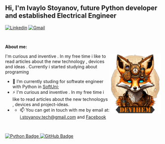 ## Hi, I'm Ivaylo Stoyanov, future Python developer and established Electrical Engineer

<!-- Your badgesYou can use the website to generate badges: https://shields.io/ -->
[![Linkedin](https://img.shields.io/badge/-LinkedIn-blue?style=flat&logo=Linkedin&logoColor=white)](https://www.linkedin.com/in/ivaylo-stoyanov-731b9722a/)
[![Gmail](https://img.shields.io/badge/-Gmail-c14438?style=flat&logo=Gmail&logoColor=white)](mailto:i.stoyanov.tech@gmail.com)

&nbsp;

<!-- Talking about you -->
**About me:**

<!-- Any image aligned to the right. Beware the width -->
<img width="33%" align="right" alt="Github" src="https://github.com/Devihem/Devihem/blob/main/background_github.png" />

I'm curious and inventive . In my free time i like to read articles about the new technology , devices and ideas . Currently i started studying about programing

- 🔭 I’m currently studing for softwate engineer with Python in [SoftUni](https://softuni.bg/curriculum);
- ⚡ I'm curious and inventive . In my free time i like to read articles about the new technologys , devices and project-ideas.
- - 📫 You can get in touch with me by email at: i.stoyanov.tech@gmail.com and [Facebook](https://www.facebook.com/Devihem7)

&nbsp;
<div id="badges" align="left">
  
  <a href="your-python-URL">
    <img src="https://img.shields.io/badge/python-3670A0?style=for-the-badge&logo=python&logoColor=ffdd54" alt="Python Badge"/>
  </a>
    
  <a href="your-github-URL">
    <img src="https://img.shields.io/badge/github-%23121011.svg?style=for-the-badge&logo=github&logoColor=white" alt="GitHub Badge"/>
  </a>
  
